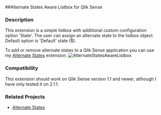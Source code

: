 ##Alternate States Aware Listbox for Qlik Sense
### Description
This extension is a simple listbox with additional custom configuration option 'State'. The user can assign an alternate state to the listbox object. Default option is 'Default' state ($).

To add or remove alternate states to a Qlik Sense application you can use my [Alternate States](https://github.com/simeonsv/sense-alternate-states) extension.
![AlternateStatesAwareListbox](https://github.com/simeonsv/sense-alternate-states-listbox/blob/master/img/alt-states-listbox-prop.png)
### Compatibility
This extension should work on Qlik Sense version 1.1 and newer, although I have only tested it on 2.1.1.
### Related Projects
* [Alternate States](https://github.com/simeonsv/sense-alternate-states)
